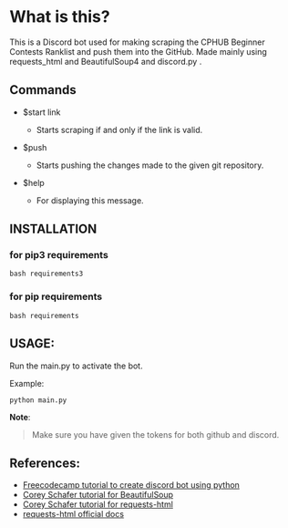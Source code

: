 # What is this?

This is a Discord bot used for making scraping the CPHUB Beginner Contests Ranklist and push them into the GitHub. Made mainly using requests_html and BeautifulSoup4 and discord.py .



## Commands

- $start link
  - Starts scraping if and only if the link is valid.

- $push 
  - Starts pushing the changes made to the given git repository.

- $help 
  - For displaying this message.



## INSTALLATION

### for pip3 requirements 

``` 
bash requirements3  
```

### for pip requirements 

``` 
bash requirements 
```



## USAGE:

Run the main.py to activate the bot.

Example:

```
python main.py
```

**Note**:

>Make sure you have given the tokens for both github and discord.



## References:

- [Freecodecamp tutorial to create discord bot using python](https://www.freecodecamp.org/news/create-a-discord-bot-with-python/) 
- [Corey Schafer tutorial for BeautifulSoup](https://www.youtube.com/watch?v=ng2o98k983k)  
- [Corey Schafer tutorial for requests-html](https://www.youtube.com/watch?v=a6fIbtFB46g) 
- [requests-html official docs](https://docs.python-requests.org/projects/requests-html/en/latest/)

